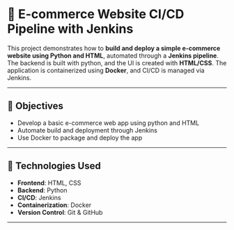 # 🛒 E-commerce Website CI/CD Pipeline with Jenkins

This project demonstrates how to **build and deploy a simple e-commerce website using Python and HTML**, automated through a **Jenkins pipeline**. The backend is built with python, and the UI is created with **HTML/CSS**. The application is containerized using **Docker**, and CI/CD is managed via Jenkins.

---

## 📌 Objectives

- Develop a basic e-commerce web app using python and HTML
- Automate build and deployment through Jenkins
- Use Docker to package and deploy the app

---

## 🧰 Technologies Used

- **Frontend**: HTML, CSS
- **Backend**: Python 
- **CI/CD**: Jenkins
- **Containerization**: Docker
- **Version Control**: Git & GitHub

---



